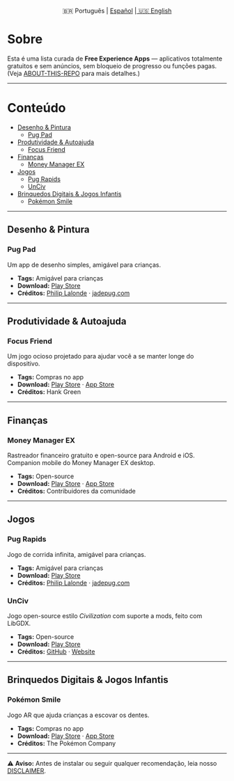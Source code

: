 <p align="center">
  🇧🇷 Português | <a href="./README_ES.md">Español</a> |<a href="./README.md"> 🇺🇸 English</a>
</p>

# Sobre

Esta é uma lista curada de **Free Experience Apps** — aplicativos totalmente gratuitos e sem anúncios, sem bloqueio de progresso ou funções pagas. (Veja [ABOUT-THIS-REPO](./ABOUT-THIS-REPO.md) para mais detalhes.)

---

# Conteúdo
- [Desenho & Pintura](#desenho--pintura)
  - [Pug Pad](#pug-pad)
- [Produtividade & Autoajuda](#produtividade--autoajuda)
  - [Focus Friend](#focus-friend)
- [Finanças](#finanças)
  - [Money Manager EX](#money-manager-ex)
- [Jogos](#jogos)
  - [Pug Rapids](#pug-rapids)
  - [UnCiv](#unciv)
- [Brinquedos Digitais & Jogos Infantis](#brinquedos-digitais--jogos-infantis)
  - [Pokémon Smile](#pokémon-smile)

---

## Desenho & Pintura
### Pug Pad
Um app de desenho simples, amigável para crianças.

- **Tags:** Amigável para crianças  
- **Download:** [Play Store](https://play.google.com/store/apps/details?id=jadepug.pugpad)  
- **Créditos:** [Philip Lalonde](https://www.linkedin.com/in/philip-lalonde) · [jadepug.com](https://www.jadepug.com/)

---

## Produtividade & Autoajuda
### Focus Friend
Um jogo ocioso projetado para ajudar você a se manter longe do dispositivo.

- **Tags:** Compras no app  
- **Download:** [Play Store](https://play.google.com/store/apps/details?id=com.underthing.focus.friend) · [App Store](https://apps.apple.com/us/app/focus-friend-by-hank-green/id6742278016)  
- **Créditos:** Hank Green

---

## Finanças
### Money Manager EX
Rastreador financeiro gratuito e open-source para Android e iOS. Companion mobile do Money Manager EX desktop.

- **Tags:** Open-source  
- **Download:** [Play Store](https://play.google.com/store/apps/details?id=com.money.manager.ex.android&hl=en) · [App Store](https://apps.apple.com/us/app/money-manager-ex/id6683300571)  
- **Créditos:** Contribuidores da comunidade

---

## Jogos
### Pug Rapids
Jogo de corrida infinita, amigável para crianças.

- **Tags:** Amigável para crianças  
- **Download:** [Play Store](https://play.google.com/store/apps/details?id=lalonde.jadepug.jade_rapids_game)  
- **Créditos:** [Philip Lalonde](https://www.linkedin.com/in/philip-lalonde) · [jadepug.com](https://www.jadepug.com/)

### UnCiv
Jogo open-source estilo *Civilization* com suporte a mods, feito com LibGDX.

- **Tags:** Open-source  
- **Download:** [Play Store](https://play.google.com/store/apps/details?id=com.unciv.app)  
- **Créditos:** [GitHub](https://github.com/yairm210/Unciv) · [Website](https://yairm210.github.io/Unciv/)

---

## Brinquedos Digitais & Jogos Infantis
### Pokémon Smile
Jogo AR que ajuda crianças a escovar os dentes.

- **Tags:** Compras no app  
- **Download:** [Play Store](https://play.google.com/store/apps/details?id=jp.pokemon.pokemonsmile) · [App Store](https://apps.apple.com/br/app/pok%C3%A9mon-smile/id1512331079)  
- **Créditos:** The Pokémon Company

---

⚠ **Aviso:** Antes de instalar ou seguir qualquer recomendação, leia nosso [DISCLAIMER](./DISCLAIMER.md).
